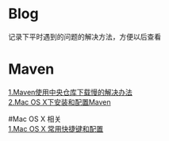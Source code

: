 # Blog
记录下平时遇到的问题的解决方法，方便以后查看

# Maven

[1.Maven使用中央仓库下载慢的解决办法](https://github.com/VitasYuan/Blog/blob/master/maven/Maven%E4%BD%BF%E7%94%A8%E4%B8%AD%E5%A4%AE%E4%BB%93%E5%BA%93%E4%B8%8B%E8%BD%BD%E6%85%A2%E7%9A%84%E8%A7%A3%E5%86%B3%E5%8A%9E%E6%B3%95.md "title")  
[2.Mac OS X下安装和配置Maven](https://github.com/VitasYuan/Blog/blob/master/maven/Mac%20OS%20X%E4%B8%8B%E5%AE%89%E8%A3%85%E5%92%8C%E9%85%8D%E7%BD%AEMaven.md "title")

#Mac OS X 相关  
[1.Mac OS X 常用快捷键和配置](https://github.com/VitasYuan/Blog/blob/master/Mac%E7%9B%B8%E5%85%B3/Mac%20OS%20X%20%E5%B8%B8%E7%94%A8%E5%BF%AB%E6%8D%B7%E9%94%AE%E5%92%8C%E9%85%8D%E7%BD%AE.md "title")
